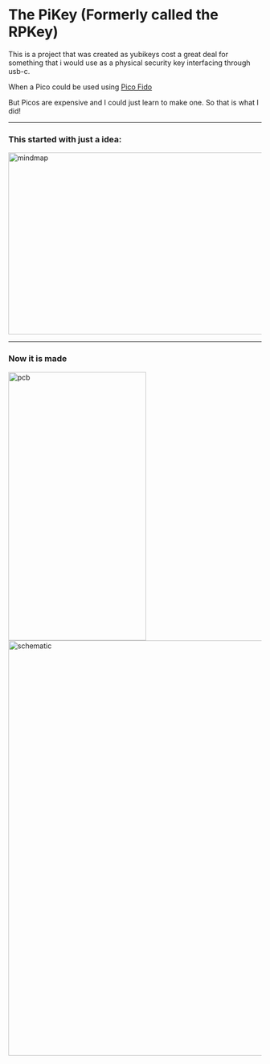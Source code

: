 # The PiKey (Formerly called the RPKey)

This is a project that was created as yubikeys cost a great deal for something that i would use as a physical security key interfacing through usb-c.

When a Pico could be used using <a href="https://github.com/polhenarejos/pico-fido">Pico Fido</a>

But Picos are expensive and I could just learn to make one.
So that is what I did!

----

### This started with just a idea:

<img width="621" height="362" alt="mindmap" src="https://github.com/user-attachments/assets/839a356d-cfe5-4df6-8e52-73d7d7102c5f" />


----

### Now it is made

<img width="274" height="534" alt="pcb" src="https://github.com/user-attachments/assets/ada8d68d-e0ae-4311-80f7-c94865b7aa63" />

<img width="1178" scale=0.5 height="826" alt="schematic" src="https://github.com/user-attachments/assets/8e3831ca-d0a6-4922-8b97-50add0275069" />
